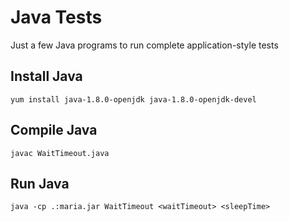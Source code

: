# Java Tests

Just a few Java programs to run complete application-style tests 


## Install Java

`yum install java-1.8.0-openjdk java-1.8.0-openjdk-devel`



## Compile Java

`javac WaitTimeout.java`

## Run Java

`java -cp .:maria.jar WaitTimeout <waitTimeout> <sleepTime>`

